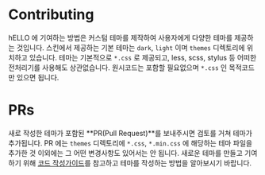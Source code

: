 # Contributing

hELLO 에 기여하는 방법은 커스텀 테마를 제작하여 사용자에게 다양한 테마를 제공하는 것입니다. 스킨에서 제공하는 기본 테마는 `dark`, `light` 이며 `themes` 디렉토리에 위치하고 있습니다. 테마는 기본적으로 `*.css` 로 제공되고, less, scss, stylus 등 어떠한 전처리기를 사용해도 상관없습니다. 원시코드는 포함할 필요없으며 `*.css` 인 목적코드만 있으면 됩니다.

# PRs

새로 작성한 테마가 포함된 **PR(Pull Request)**를 보내주시면 검토를 거쳐 테마가 추가됩니다. PR 에는 `themes` 디렉토리에 `*.css`, `*.min.css` 에 해당하는 테마 파일을 추가한 것 이외에는 그 어떤 변경사항도 있어서는 안 됩니다. 새로운 테마를 만들고 기여하기 위해 [코드 작성가이드](https://github.com/pronist/hELLO/blob/master/CODE_OF_CONDUCT.md)를 참고하고 테마를 작성하는 방법을 알아보시기 바랍니다.
